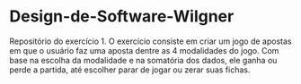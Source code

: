# Design-de-Software-Wilgner
Repositório do exercício 1.
O exercício consiste em criar um jogo de apostas em que o usuário faz uma aposta dentre as 4 modalidades do jogo. Com base na escolha da modalidade e na somatória dos dados, ele ganha ou perde a partida, até escolher parar de jogar ou zerar suas fichas.
